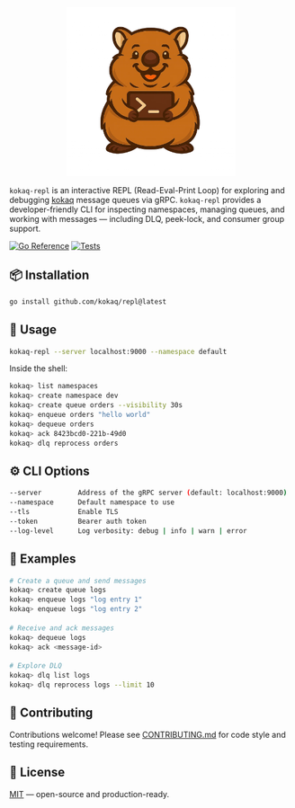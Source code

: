 <div align="center">
  <img height="300" src="https://github.com/kokaq/.github/blob/main/kokaq-repl.png?raw=true" alt="cute quokka as kokaq logo"/>
</div>

`kokaq-repl` is an interactive REPL (Read-Eval-Print Loop) for exploring and debugging [kokaq](https://github.com/yourorg/kokaq) message queues via gRPC. `kokaq-repl` provides a developer-friendly CLI for inspecting namespaces, managing queues, and working with messages — including DLQ, peek-lock, and consumer group support.

[![Go Reference](https://pkg.go.dev/badge/github.com/kokaq/repl.svg)](https://pkg.go.dev/github.com/kokaq/repl)
[![Tests](https://github.com/kokaq/repl/actions/workflows/go.yml/badge.svg)](https://github.com/kokaq/repl/actions/workflows/go.yml)

## 📦 Installation

```bash
go install github.com/kokaq/repl@latest
```

## 🧪 Usage
```bash
kokaq-repl --server localhost:9000 --namespace default
```
Inside the shell:
```bash
kokaq> list namespaces
kokaq> create namespace dev
kokaq> create queue orders --visibility 30s
kokaq> enqueue orders "hello world"
kokaq> dequeue orders
kokaq> ack 8423bcd0-221b-49d0
kokaq> dlq reprocess orders
```

## ⚙️ CLI Options

```bash
--server         Address of the gRPC server (default: localhost:9000)
--namespace      Default namespace to use
--tls            Enable TLS
--token          Bearer auth token
--log-level      Log verbosity: debug | info | warn | error
```

## 🧠 Examples

```bash
# Create a queue and send messages
kokaq> create queue logs
kokaq> enqueue logs "log entry 1"
kokaq> enqueue logs "log entry 2"

# Receive and ack messages
kokaq> dequeue logs
kokaq> ack <message-id>

# Explore DLQ
kokaq> dlq list logs
kokaq> dlq reprocess logs --limit 10
```

## 🧱 Contributing

Contributions welcome! Please see [CONTRIBUTING.md](./CONTRIBUTING.md) for code style and testing requirements.

## 📜 License

[MIT](./LICENSE) — open-source and production-ready.
